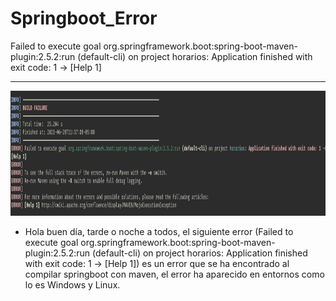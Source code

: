 # Springboot_Error
Failed to execute goal org.springframework.boot:spring-boot-maven-plugin:2.5.2:run (default-cli) on project horarios: Application finished with exit code: 1 -> [Help 1]

<hr>

<p align="center">
  <a href="https://github.com/BQPTheroy/Springboot_Error/blob/main/Error_Log.png">
    <img src="Images/Error_Log.png" alt="Logo" width="1050" height="200">
  </a>
</p>





- Hola buen día, tarde o noche a todos, el siguiente error (Failed to execute goal org.springframework.boot:spring-boot-maven-plugin:2.5.2:run (default-cli) on project horarios: Application finished with exit code: 1 -> [Help 1]) es un error que se ha encontrado al compilar springboot con maven, el error ha aparecido en entornos como lo es Windows y Linux.
